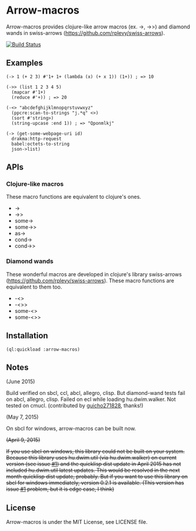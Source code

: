 # Arrow-macros

Arrow-macros provides clojure-like arrow macros (ex. ->, ->>) and diamond wands in swiss-arrows (https://github.com/rplevy/swiss-arrows).

[![Build Status](https://travis-ci.org/hipeta/arrow-macros.svg)](https://travis-ci.org/hipeta/arrow-macros)

## Examples

```
(-> 1 (+ 2 3) #'1+ 1+ (lambda (x) (+ x 1)) (1+)) ; => 10
```

```
(->> (list 1 2 3 4 5)
  (mapcar #'1+)
  (reduce #'+)) ; => 20
```

```
(-<> "abcdefghijklmnopqrstuvwxyz"
  (ppcre:scan-to-strings "j.*q" <>)
  (sort #'string>)
  (string-upcase :end 1)) ; => "Qponmlkj"
```

```
(-> (get-some-webpage-uri id)
  drakma:http-request
  babel:octets-to-string
  json->list)
```

## APIs

### Clojure-like macros

These macro functions are equivalent to clojure's ones.

- ->
- ->>
- some->
- some->>
- as->
- cond->
- cond->>

### Diamond wands

These wonderful macros are developed in clojure's library swiss-arrows (https://github.com/rplevy/swiss-arrows).
These macro functions are equivalent to them too.

- -<>
- -<>>
- some-<>
- some-<>>

## Installation

```
(ql:quickload :arrow-macros)
```

## Notes

(June 2015)

Build verified on sbcl, ccl, abcl, allegro, clisp.
But diamond-wand tests fail on abcl, allegro, clisp.
Failed on ecl while loading hu.dwim.walker.
Not tested on cmucl.
(contributed by [guicho271828](https://github.com/guicho271828), thanks!)

(May 7, 2015)

On sbcl for windows, arrow-macros can be built now.

<del>
<p>(April 9, 2015)</p>

<p>If you use sbcl on windows, this library could not be built on your system.
Because this library uses hu.dwim.util (via hu.dwim.walker) on current version (see issue <a href='https://github.com/hipeta/arrow-macros/issues/1'>#1</a>) and the quicklisp dist update in April 2015 has not included hu.dwim.util latest updates.
This would be resolved in the next month quicklisp dist update, probably.
But if you want to use this library on sbcl for windows immediately, version 0.2.1 is available. (This version has issue <a href='https://github.com/hipeta/arrow-macros/issues/1'>#1</a> problem, but it is edge case, I think)</p>
</del>

## License

Arrow-macros is under the MIT License, see LICENSE file.
